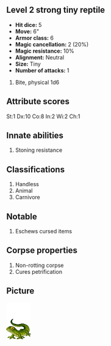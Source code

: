 ## Level 2 strong tiny reptile
- **Hit dice:** 5
- **Move:** 6"
- **Armor class:** 6
- **Magic cancellation:** 2 (20%)
- **Magic resistance:** 10%
- **Alignment:** Neutral
- **Size:** Tiny
- **Number of attacks:** 1
1. Bite, physical 1d6
## Attribute scores
St:1 Dx:10 Co:8 In:2 Wi:2 Ch:1
## Innate abilities
1. Stoning resistance
## Classifications
1. Handless
2. Animal
3. Carnivore
## Notable
1. Eschews cursed items
## Corpse properties
1. Non-rotting corpse
2. Cures petrification
## Picture
![Lizard](https://github.com/hyvanmielenpelit/GnollHackTileSet/blob/main/Monsters/lizard/lizard.png)
